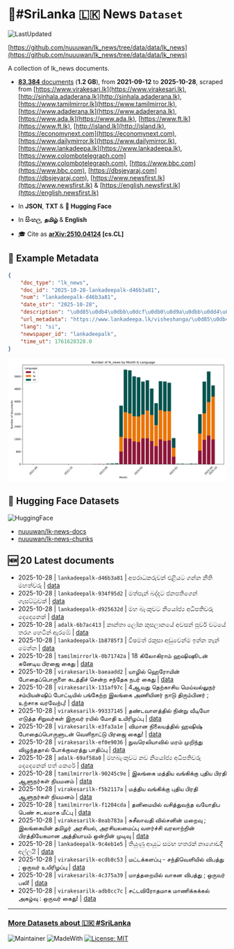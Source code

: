# 📄#SriLanka 🇱🇰 News `Dataset`

![LastUpdated](https://img.shields.io/badge/last_updated-2025--10--28_10:47:22-green)

[https://github.com/nuuuwan/lk_news/tree/data/data/lk_news](https://github.com/nuuuwan/lk_news/tree/data/data/lk_news)

A collection of lk_news documents.

- [**83,384** documents](https://github.com/nuuuwan/lk_news/tree/data/data/lk_news) (**1.2 GB**), from **2021-09-12** to **2025-10-28**, scraped from [https://www.virakesari.lk](https://www.virakesari.lk), [http://sinhala.adaderana.lk](http://sinhala.adaderana.lk), [https://www.tamilmirror.lk](https://www.tamilmirror.lk), [https://www.adaderana.lk](https://www.adaderana.lk), [https://www.ada.lk](https://www.ada.lk), [https://www.ft.lk](https://www.ft.lk), [http://island.lk](http://island.lk), [https://economynext.com](https://economynext.com), [https://www.dailymirror.lk](https://www.dailymirror.lk), [https://www.lankadeepa.lk](https://www.lankadeepa.lk), [https://www.colombotelegraph.com](https://www.colombotelegraph.com), [https://www.bbc.com](https://www.bbc.com), [https://dbsjeyaraj.com](https://dbsjeyaraj.com), [https://www.newsfirst.lk](https://www.newsfirst.lk) & [https://english.newsfirst.lk](https://english.newsfirst.lk)

- In **JSON**, **TXT** & **🤗 Hugging Face**

- In **සිංහල**, **தமிழ்** & **English**

- 🎓 Cite as **[arXiv:2510.04124](https://arxiv.org/abs/2510.04124) [cs.CL]**

## 📝 Example Metadata

```json
{
    "doc_type": "lk_news",
    "doc_id": "2025-10-28-lankadeepalk-d46b3a81",
    "num": "lankadeepalk-d46b3a81",
    "date_str": "2025-10-28",
    "description": "\u0d85\u0db4\u0dbb\u0dcf\u0db0\u0d9a\u0dbb\u0dd4\u0dc0\u0db1\u0dca \u0d91\u0dc5\u0dd2\u0dba\u0da7 \u0d9c\u0db1\u0dca\u0db1 \u0db1\u0dd3\u0dad\u0dd2 \u0db8\u0dc4\u0dad\u0dca\u0dc0\u0dbb\u0dd4",
    "url_metadata": "https://www.lankadeepa.lk/visheshanga/\u0d85\u0db4\u0dbb\u0db0\u0d9a\u0dbb\u0dc0\u0db1-\u0d91\u0dc5\u0dba\u0da7-\u0d9c\u0db1\u0db1-\u0db1\u0dad-\u0db8\u0dc4\u0dad\u0dc0\u0dbb/26-682195",
    "lang": "si",
    "newspaper_id": "lankadeepalk",
    "time_ut": 1761628328.0
}
```

![Chart](https://raw.githubusercontent.com/nuuuwan/lk_news/refs/heads/data/data/lk_news/docs_by_month_and_lang.png)

## 🤗 Hugging Face Datasets

![HuggingFace](https://img.shields.io/badge/-HuggingFace-FDEE21?style=for-the-badge&logo=HuggingFace)

- [nuuuwan/lk-news-docs](https://huggingface.co/datasets/nuuuwan/lk-news-docs)
- [nuuuwan/lk-news-chunks](https://huggingface.co/datasets/nuuuwan/lk-news-chunks)

## 🆕 20 Latest documents

- 2025-10-28 | `lankadeepalk-d46b3a81` | අපරාධකරුවන් එළියට ගන්න නීති මහත්වරු | [data](https://github.com/nuuuwan/lk_news/tree/data/data/lk_news/2020s/2025/2025-10-28-lankadeepalk-d46b3a81)
- 2025-10-28 | `lankadeepalk-934f95d2` | මත්පැන් බද්දට ජනපතිගෙන් ගැසට්ටුවක් | [data](https://github.com/nuuuwan/lk_news/tree/data/data/lk_news/2020s/2025/2025-10-28-lankadeepalk-934f95d2)
- 2025-10-28 | `lankadeepalk-d925632d` | මහ බැංකුවට නියෝජ්‍ය අධිපතිවරු දෙදෙනෙක් | [data](https://github.com/nuuuwan/lk_news/tree/data/data/lk_news/2020s/2025/2025-10-28-lankadeepalk-d925632d)
- 2025-10-28 | `adalk-6b7ac413` | කාන්තා ලෝක කුසලානයේ අවසන් පූර්ව වටයේ තරග හෙටින් ඇරඹේ | [data](https://github.com/nuuuwan/lk_news/tree/data/data/lk_news/2020s/2025/2025-10-28-adalk-6b7ac413)
- 2025-10-28 | `lankadeepalk-1b8785f3` | විෂමත් රකුසා අඩුවෙන්ම ඉන්න තැන් මෙන්න | [data](https://github.com/nuuuwan/lk_news/tree/data/data/lk_news/2020s/2025/2025-10-28-lankadeepalk-1b8785f3)
- 2025-10-28 | `tamilmirrorlk-0b71742a` | 18 கிலோகிராம் ஹஷிஷூடன் கனேடிய பிரஜை கைது | [data](https://github.com/nuuuwan/lk_news/tree/data/data/lk_news/2020s/2025/2025-10-28-tamilmirrorlk-0b71742a)
- 2025-10-28 | `virakesarilk-baeaadd2` | யாழில் ஹெரோயின் போதைப்பொருளை கடத்திச் சென்ற சந்தேக நபர் கைது | [data](https://github.com/nuuuwan/lk_news/tree/data/data/lk_news/2020s/2025/2025-10-28-virakesarilk-baeaadd2)
- 2025-10-28 | `virakesarilk-131af97c` | 4ஆவது தெற்காசிய மெய்வல்லுநர் சம்பியன்ஷிப் போட்டியில் பங்கேற்ற இலங்கை அணியினர் நாடு திரும்பினர் ; உற்சாக வரவேற்பு! | [data](https://github.com/nuuuwan/lk_news/tree/data/data/lk_news/2020s/2025/2025-10-28-virakesarilk-131af97c)
- 2025-10-28 | `virakesarilk-99337145` | தண்டவாளத்தில் நின்று வீடியோ எடுத்த சிறுவர்கள் இருவர் ரயில் மோதி உயிரிழப்பு | [data](https://github.com/nuuuwan/lk_news/tree/data/data/lk_news/2020s/2025/2025-10-28-virakesarilk-99337145)
- 2025-10-28 | `virakesarilk-e3fa3a1e` | விமான நிலையத்தில் ஹஷிஷ் போதைப்பொருளுடன் வெளிநாட்டு பிரஜை கைது! | [data](https://github.com/nuuuwan/lk_news/tree/data/data/lk_news/2020s/2025/2025-10-28-virakesarilk-e3fa3a1e)
- 2025-10-28 | `virakesarilk-ef0e9036` | நுவரெலியாவில் மரம் முறிந்து விழுந்ததால் போக்குவரத்து பாதிப்பு | [data](https://github.com/nuuuwan/lk_news/tree/data/data/lk_news/2020s/2025/2025-10-28-virakesarilk-ef0e9036)
- 2025-10-28 | `adalk-69af58a0` | මහබැංකුවට නව නියෝජ්‍ය අධිපතිවරු දෙදෙනෙක් පත් කෙරේ | [data](https://github.com/nuuuwan/lk_news/tree/data/data/lk_news/2020s/2025/2025-10-28-adalk-69af58a0)
- 2025-10-28 | `tamilmirrorlk-90245c9e` | இலங்கை மத்திய வங்கிக்கு புதிய பிரதி ஆளுநர்கள் நியமனம் | [data](https://github.com/nuuuwan/lk_news/tree/data/data/lk_news/2020s/2025/2025-10-28-tamilmirrorlk-90245c9e)
- 2025-10-28 | `virakesarilk-f5b2117a` | மத்திய வங்கிக்கு புதிய பிரதி ஆளுநர்கள் நியமனம் | [data](https://github.com/nuuuwan/lk_news/tree/data/data/lk_news/2020s/2025/2025-10-28-virakesarilk-f5b2117a)
- 2025-10-28 | `tamilmirrorlk-f1204cda` | தனிமையில் வசித்துவந்த வயோதிப பெண் சடலமாக மீட்பு | [data](https://github.com/nuuuwan/lk_news/tree/data/data/lk_news/2020s/2025/2025-10-28-tamilmirrorlk-f1204cda)
- 2025-10-28 | `virakesarilk-8eab783a` | சுசீலாவதி வில்சனின் மறைவு ; இலங்கையின் தமிழர் அரசியல், அரசியலமைப்பு வளர்ச்சி வரலாற்றின் பிரத்தியேகமான அத்தியாயம் ஒன்றின்  முடிவு | [data](https://github.com/nuuuwan/lk_news/tree/data/data/lk_news/2020s/2025/2025-10-28-virakesarilk-8eab783a)
- 2025-10-28 | `lankadeepalk-9c4eb1e5` | තියුණු ආයුධ සමඟ හතරක් නාගොඩදී අල්ලයි | [data](https://github.com/nuuuwan/lk_news/tree/data/data/lk_news/2020s/2025/2025-10-28-lankadeepalk-9c4eb1e5)
- 2025-10-28 | `virakesarilk-ecdb8c53` | மட்டக்களப்பு - சந்திவெளியில் விபத்து ; ஒருவர் உயிரிழப்பு | [data](https://github.com/nuuuwan/lk_news/tree/data/data/lk_news/2020s/2025/2025-10-28-virakesarilk-ecdb8c53)
- 2025-10-28 | `virakesarilk-4c375a39` | மாத்தறையில் வாகன விபத்து ; ஒருவர் பலி! | [data](https://github.com/nuuuwan/lk_news/tree/data/data/lk_news/2020s/2025/2025-10-28-virakesarilk-4c375a39)
- 2025-10-28 | `virakesarilk-adb8cc7c` | சட்டவிரோதமாக மாணிக்கக்கல் அகழ்வு : ஒருவர் கைது! | [data](https://github.com/nuuuwan/lk_news/tree/data/data/lk_news/2020s/2025/2025-10-28-virakesarilk-adb8cc7c)

---

### [More Datasets about 🇱🇰 #SriLanka](https://github.com/nuuuwan/lk_datasets)

![Maintainer](https://img.shields.io/badge/maintainer-nuuuwan-red)
![MadeWith](https://img.shields.io/badge/made_with-python-blue)
[![License: MIT](https://img.shields.io/badge/License-MIT-yellow.svg)](https://opensource.org/licenses/MIT)
